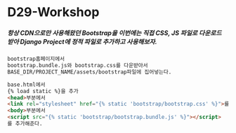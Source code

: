 # D29-Workshop

##### 항상 CDN으로만 사용해왔던 Bootstrap을 이번에는 직접 CSS, JS 파일로 다운로드 받아 Django Project에 정적 파일로 추가하고 사용해보자.

```html
bootstrap홈페이지에서
bootstrap.bundle.js와 bootstrap.css를 다운받아서
BASE_DIR/PROJECT_NAME/assets/bootstrap파일에 집어넣는다.

base.html에서
{% load static %}을 추가
<head>부분에서
<link rel="stylesheet" href="{% static 'bootstrap/bootstrap.css' %}">를 추가해준다.
<body>부분에서
<script src="{% static 'bootstrap/bootstrap.bundle.js' %}"></script>    
를 추가해준다.
```

